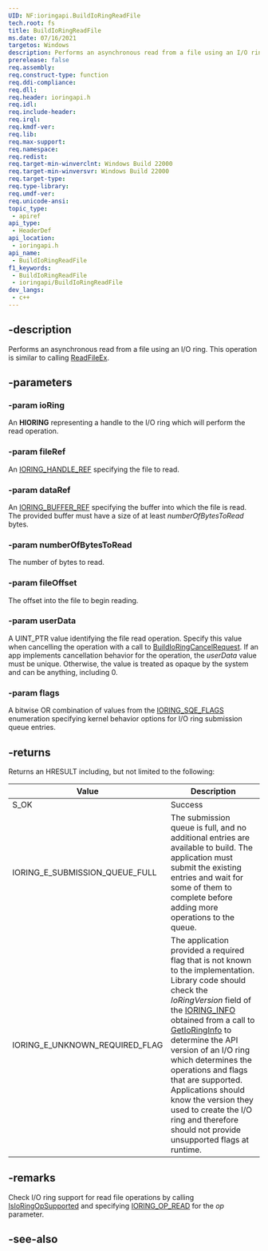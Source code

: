 ```yaml
---
UID: NF:ioringapi.BuildIoRingReadFile
tech.root: fs
title: BuildIoRingReadFile
ms.date: 07/16/2021
targetos: Windows
description: Performs an asynchronous read from a file using an I/O ring. 
prerelease: false
req.assembly: 
req.construct-type: function
req.ddi-compliance: 
req.dll: 
req.header: ioringapi.h
req.idl: 
req.include-header: 
req.irql: 
req.kmdf-ver: 
req.lib: 
req.max-support: 
req.namespace: 
req.redist: 
req.target-min-winverclnt: Windows Build 22000 
req.target-min-winversvr: Windows Build 22000
req.target-type: 
req.type-library: 
req.umdf-ver: 
req.unicode-ansi: 
topic_type:
 - apiref
api_type:
 - HeaderDef
api_location:
 - ioringapi.h
api_name:
 - BuildIoRingReadFile
f1_keywords:
 - BuildIoRingReadFile
 - ioringapi/BuildIoRingReadFile
dev_langs:
 - c++
---
```


## -description

Performs an asynchronous read from a file using an I/O ring. This operation is similar to calling [ReadFileEx](../fileapi/nf-fileapi-readfileex.md).

## -parameters

### -param ioRing

An **HIORING** representing a handle to the I/O ring which will perform the read operation.

### -param fileRef

An [IORING_HANDLE_REF](ns-ioringapi-ioring_handle_ref.md) specifying the file to read.

### -param dataRef

An [IORING_BUFFER_REF](ns-ioringapi-ioring_buffer_ref.md) specifying the buffer into which the file is read. The provided buffer must have a size of at least *numberOfBytesToRead* bytes.

### -param numberOfBytesToRead

The number of bytes to read.

### -param fileOffset

The offset into the file to begin reading.

### -param userData

A UINT_PTR value identifying the file read operation. Specify this value when cancelling the operation with a call to [BuildIoRingCancelRequest](nf-ioringapi-buildioringcancelrequest.md). If an app implements cancellation behavior for the operation, the *userData* value must be unique. Otherwise, the value is treated as opaque by the system and can be anything, including 0.

### -param flags

A bitwise OR combination of values from the [IORING_SQE_FLAGS](ne-ioringapi-ioring_sqe_flags.md) enumeration specifying kernel behavior options for I/O ring submission queue entries.

## -returns

Returns an HRESULT including, but not limited to the following:

| Value | Description |
|-------|-------------|
| S_OK  | Success |
| IORING_E_SUBMISSION_QUEUE_FULL | The submission queue is full, and no additional entries are available to build. The application must submit the existing entries and wait for some of them to complete before adding more operations to the queue. |
| IORING_E_UNKNOWN_REQUIRED_FLAG | The application provided a required flag that is not known to the implementation. Library code should check the *IoRingVersion* field of the [IORING_INFO](ns-ioringapi-ioring_info.md) obtained from a call to [GetIoRingInfo](nf-ioringapi-getioringinfo.md) to determine the API version of an I/O ring which determines the operations and flags that are supported. Applications should know the version they used to create the I/O ring and therefore should not provide unsupported flags at runtime. |

## -remarks

Check I/O ring support for read file operations by calling [IsIoRingOpSupported](nf-ioringapi-isioringopsupported.md) and specifying [IORING_OP_READ](../ntioring_x/ne-ntioring_x-ioring_op_code.md) for the *op* parameter.

## -see-also

